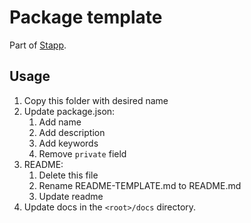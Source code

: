 # Package template

Part of [Stapp](https://github.com/TinkoffCreditSystems/stapp).

## Usage
1. Copy this folder with desired name
2. Update package.json:
    1. Add name
    2. Add description
    3. Add keywords
    4. Remove `private` field
3. README:
    1. Delete this file
    2. Rename README-TEMPLATE.md to README.md
    3. Update readme
4. Update docs in the `<root>/docs` directory.
